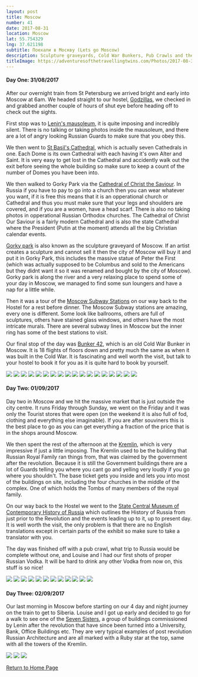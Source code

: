 ```yaml
---
layout: post
title: Moscow
number: 41
date: 2017-08-31
location: Moscow
lat: 55.754329
lng: 37.621198
subtitle: Поехали в Москву (Lets go Moscow)
description: Sculpture graveyards, Cold War Bunkers, Pub Crawls and the Kremlin!
titleImage: https://adventuresofthetravellingtwins.com/Photos/2017-08-31-Moscow/cover-min.JPG
---
```


<h4>Day One: 31/08/2017</h4>

After our overnight train from St Petersburg we arrived bright and early into Moscow at 6am. We headed straight to our hostel, <a target="_blank" href="http://godzillashostel.com/">Godzillas</a>, we checked in and grabbed another couple of hours of shut eye before heading off to check out the sights.

First stop was to <a target="_blank" href="http://www.moscow.info/red-square/lenin-mausoleum.aspx">Lenin's mausoleum</a>, it is quite imposing and incredibly silent. There is no talking or taking photos inside the mausoleum, and there are a lot of angry looking Russian Guards to make sure that you obey this. 

We then went to <a target="_blank" href="http://www.moscow.info/red-square/st-basils-cathedral.aspx">St Basil's Cathedral</a>, which is actually seven Cathedrals in one. Each Dome is its own Cathedral with each having it's own Alter and Saint. It is very easy to get lost in the Cathedral and accidently walk out the exit before seeing the whole building so make sure to keep a count of the number of Domes you have been into.  

We then walked to Gorky Park via the <a target="_blank" href="http://www.moscow.info/orthodox-moscow/cathedral-christ-saviour.aspx">Cathedral of Christ the Saviour</a>. In Russia if you have to pay to go into a church then you can wear whatever you want, if it is free this means that it is an opperational church or Cathedral and thus you must make sure that your legs and shoulders are covered, and if you are a women, have a head scarf. There is also no taking photos in opperational Russian Orthodox churches. The Cathedral of Christ Our Saviour is a fairly modern Cathedral and is also the state Cathedral where the President (Putin at the moment) attends all the big Christian calendar events. 

<a target="_blank" href="http://www.moscow.info/parks/gorky-park.aspx">Gorky park</a> is also known as the sculpture graveyard of Moscow. If an artist creates a sculpture and cannot sell it then the city of Moscow will buy it and put it in Gorky Park, this includes the massive statue of Peter the First (which was actually supposed to be Columbus and sold to the Americans but they didnt want it so it was renamed and bought by the city of Moscow). Gorky park is along the river and a very relaxing place to spend some of your day in Moscow, we managed to find some sun loungers and have a nap for a little while. 

Then it was a tour of the <a target="_blank" href="http://www.creativevisualart.com/2013/05/21/11-of-moscows-most-beautiful-metro-stations">Moscow Subway Stations</a> on our way back to the Hostel for a rest before dinner. The Moscow Subway stations are amazing, every one is different. Some look like ballrooms, others are full of sculptures, others have stained glass windows, and others have the most intricate murals. There are several subway lines in Moscow but the inner ring has some of the best stations to visit. 

Our final stop of the day was <a target="_blank" href="http://bunker42.com/eng/">Bunker 42</a>, which is an old Cold War Bunker in Moscow. It is 18 flights of floors down and pretty much the same as when it was built in the Cold War. It is fascinating and well worth the visit, but talk to your hostel to book it for you as it is quite hard to book by yourself. 

<img src="https://adventuresofthetravellingtwins.com/Photos/2017-08-31-Moscow/day11-min.JPG" class="image1">
<img src="https://adventuresofthetravellingtwins.com/Photos/2017-08-31-Moscow/day13-min.JPG" class="image1">
<img src="https://adventuresofthetravellingtwins.com/Photos/2017-08-31-Moscow/day110-min.JPG" class="image1">
<img src="https://adventuresofthetravellingtwins.com/Photos/2017-08-31-Moscow/day14-min.JPG" class="image1">
<img src="https://adventuresofthetravellingtwins.com/Photos/2017-08-31-Moscow/day15-min.JPG" class="image1">
<img src="https://adventuresofthetravellingtwins.com/Photos/2017-08-31-Moscow/day16-min.JPG" class="image1">
<img src="https://adventuresofthetravellingtwins.com/Photos/2017-08-31-Moscow/day17-min.JPG" class="image1">
<img src="https://adventuresofthetravellingtwins.com/Photos/2017-08-31-Moscow/day18-min.JPG" class="image1">
<img src="https://adventuresofthetravellingtwins.com/Photos/2017-08-31-Moscow/day19-min.JPG" class="image1">
<img src="https://adventuresofthetravellingtwins.com/Photos/2017-08-31-Moscow/day113-min.JPG" class="image1">
<img src="https://adventuresofthetravellingtwins.com/Photos/2017-08-31-Moscow/day114-min.JPG" class="image1">
<img src="https://adventuresofthetravellingtwins.com/Photos/2017-08-31-Moscow/day115-min.JPG" class="image1">
<img src="https://adventuresofthetravellingtwins.com/Photos/2017-08-31-Moscow/day116-min.JPG" class="image1">
<img src="https://adventuresofthetravellingtwins.com/Photos/2017-08-31-Moscow/day117-min.JPG" class="image1">
<img src="https://adventuresofthetravellingtwins.com/Photos/2017-08-31-Moscow/day118-min.JPG" class="image1">
<img src="https://adventuresofthetravellingtwins.com/Photos/2017-08-31-Moscow/day119-min.JPG" class="image1">
<img src="https://adventuresofthetravellingtwins.com/Photos/2017-08-31-Moscow/day120-min.JPG" class="image1">
<img src="https://adventuresofthetravellingtwins.com/Photos/2017-08-31-Moscow/day121-min.JPG" class="image1">

<h4>Day Two: 01/09/2017</h4>

Day two in Moscow and we hit the massive market that is just outside the city centre. It runs Friday through Sunday, we went on the Friday and it was only the Tourist stores that were open (on the weekend it is also full of fod, clothing and everything else imaginable). If you are after souviners this is the best place to go as you can get everything a fraction of the price that is in the shops around Moscow. 

We then spent the rest of the afternoon at the <a target="_blank" href="https://www.kreml.ru/?cmd=00000000000000000110000000000000000&cmdex=409000000000000000000">Kremlin</a>, which is very impressive if just a little imposing. The Kremlin used to be the building that Russian Royal Family ran things from, that was claimed by the government after the revolution. Because it is still the Government buildings there are a lot of Guards telling you where you cant go and yelling very loudly if you go where you shouldn't. The base ticket gets you inside and lets you into most of the buildings on site, including the four churches in the middle of the complex. One of which holds the Tombs of many members of the royal family. 

On our way back to the Hostel we went to the <a target="_blank" href="http://www.russianmuseums.info/M388">State Central Museum of Contemporary History of Russia</a> which outlines the History of Russia from just prior to the Revolution and the events leading up to it, up to present day. It is well worth the visit, the only problem is that there are no English translations except in certain parts of the exhibit so make sure to take a translator with you. 

The day was finished off with a pub crawl, what trip to Russia would be complete without one, and Louise and I had our first shots of proper Russian Vodka. It will be hard to drink any other Vodka from now on, this stuff is so nice!

<img src="https://adventuresofthetravellingtwins.com/Photos/2017-08-31-Moscow/day21-min.JPG" class="image1">
<img src="https://adventuresofthetravellingtwins.com/Photos/2017-08-31-Moscow/day22-min.JPG" class="image1">
<img src="https://adventuresofthetravellingtwins.com/Photos/2017-08-31-Moscow/day23-min.JPG" class="image1">
<img src="https://adventuresofthetravellingtwins.com/Photos/2017-08-31-Moscow/day24-min.JPG" class="image1">
<img src="https://adventuresofthetravellingtwins.com/Photos/2017-08-31-Moscow/day25-min.JPG" class="image1">
<img src="https://adventuresofthetravellingtwins.com/Photos/2017-08-31-Moscow/day26-min.JPG" class="image1">
<img src="https://adventuresofthetravellingtwins.com/Photos/2017-08-31-Moscow/day27-min.JPG" class="image1">
<img src="https://adventuresofthetravellingtwins.com/Photos/2017-08-31-Moscow/day28-min.JPG" class="image1">
<img src="https://adventuresofthetravellingtwins.com/Photos/2017-08-31-Moscow/day29-min.JPG" class="image1">
<img src="https://adventuresofthetravellingtwins.com/Photos/2017-08-31-Moscow/day210-min.JPG" class="image1">
<img src="https://adventuresofthetravellingtwins.com/Photos/2017-08-31-Moscow/day211-min.JPG" class="image1">
<img src="https://adventuresofthetravellingtwins.com/Photos/2017-08-31-Moscow/day212-min.JPG" class="image1">


<h4>Day Three: 02/09/2017</h4>

Our last morning in Moscow before starting on our 4 day and night journey on the train to get to Siberia. Louise and I got up early and decided to go for a walk to see one of the <a target="_blank" href="https://www.inyourpocket.com/moscow/Stalins-Seven-Sisters_70480f">Seven Sisters</a>, a group of buildings commissioned by Lenin after the revolution that have since been turned into a University, Bank, Office Buildings etc. They are very typical examples of post revolution Russian Architecture and are all marked with a Ruby star at the top, same with all the towers of the Kremlin. 

<img src="https://adventuresofthetravellingtwins.com/Photos/2017-08-31-Moscow/day213-min.JPG" class="image1">
<img src="https://adventuresofthetravellingtwins.com/Photos/2017-08-31-Moscow/day214-min.JPG" class="image1">
<img src="https://adventuresofthetravellingtwins.com/Photos/2017-08-31-Moscow/day215-min.JPG" class="image1">

<a href="https://adventuresofthetravellingtwins.com">Return to Home Page</a>


